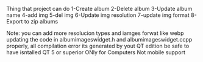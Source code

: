 Thing that project can do
  1-Create album
  2-Delete album
  3-Update album name
  4-add img
  5-del img
  6-Update img resolution
  7-update img format
  8-Export to zip albums


  Note: you can add more resolucion types and iamges forwat like webp updating the code in albumimageswidget.h and albumimageswidget.ccpp
  properly, all compilation error its generated by yout QT edition be safe to have isntalled QT 5 or superior
  ONly for Computers 
  Not mobile support
